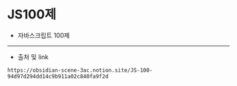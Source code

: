 # JS100제

- 자바스크립트 100제

---

- 출처 및 link

`https://obsidian-scene-3ac.notion.site/JS-100-94d97d294dd14c9b911a02c840fa9f2d`
